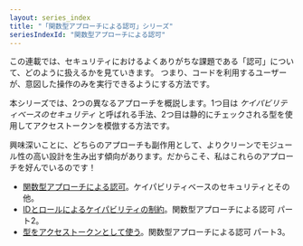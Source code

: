 ```yaml
---
layout: series_index
title: "「関数型アプローチによる認可」シリーズ"
seriesIndexId: "関数型アプローチによる認可"
---
```


この連載では、セキュリティにおけるよくありがちな課題である「認可」について、どのように扱えるかを見ていきます。
つまり、コードを利用するユーザーが、意図した操作のみを実行できるようにする方法です。

本シリーズでは、2つの異なるアプローチを概説します。1つ目は *ケイパビリティベースのセキュリティ* と呼ばれる手法、2つ目は静的にチェックされる型を使用してアクセストークンを模倣する方法です。

興味深いことに、どちらのアプローチも副作用として、よりクリーンでモジュール性の高い設計を生み出す傾向があります。だからこそ、私はこれらのアプローチを好んでいるのです！



* [関数型アプローチによる認可](../posts/capability-based-security.html)。ケイパビリティベースのセキュリティとその他。
* [IDとロールによるケイパビリティの制約](../posts/capability-based-security-2.html)。関数型アプローチによる認可 パート2。
* [型をアクセストークンとして使う](../posts/capability-based-security-3.html)。関数型アプローチによる認可 パート3。

